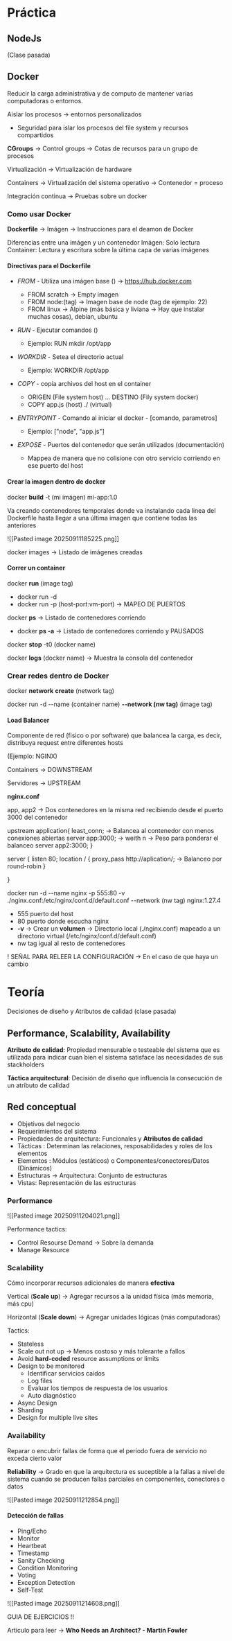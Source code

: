 
# Práctica

## NodeJs

(Clase pasada)

## Docker 

Reducir la carga administrativa y de computo de mantener varias computadoras o entornos.

Aislar los procesos -> entornos personalizados
- Seguridad para islar los procesos del file system y recursos compartidos


__CGroups__ -> Control groups -> Cotas de recursos para un grupo de procesos


Virtualización -> Virtualización de hardware

Containers -> Virtualización del sistema operativo -> Contenedor = proceso

Integración continua -> Pruebas sobre un docker
### Como usar Docker 

__Dockerfile__ -> Imágen -> Instrucciones para el deamon de Docker 

Diferencias entre una imágen y un contenedor 
	Imágen: Solo lectura
	Container: Lectura y escritura sobre la última capa de varias imágenes
#### Directivas para el Dockerfile 

- _FROM_ - Utiliza una imágen base () -> https://hub.docker.com 
	- FROM scratch -> Empty imagen
	- FROM node:(tag) -> Imagen base de node (tag de ejemplo: 22)
	- FROM linux -> Alpine (más básica y liviana -> Hay que instalar muchas cosas), debian, ubuntu

- _RUN_ - Ejecutar comandos ()
	- Ejemplo: RUN mkdir /opt/app
- _WORKDIR_ - Setea el directorio actual
	- Ejemplo: WORKDIR /opt/app
- _COPY_ - copia archivos del host en el container
	- ORIGEN (File system host) ... DESTINO (Fily system docker)
	- COPY app.js (host) ./ (virtual)
- _ENTRYPOINT_ - Comando al iniciar el docker - [comando, parametros]
	- Ejemplo: ["node", "app.js"]
- _EXPOSE_ - Puertos del contenedor que serán utilizados (documentación) 
	- Mappea de manera que no colisione con otro servicio corriendo en ese puerto del host

#### Crear la imagen dentro de docker

docker __build__ -t (mi imágen) mi-app:1.0 

Va creando contenedores temporales donde va instalando cada linea del Dockerfile hasta llegar a una última imagen que contiene todas las anteriores 

![[Pasted image 20250911185225.png]]


docker images -> Listado de imágenes creadas

#### Correr un container

docker __run__ (image tag)
- docker run -d
- docker run -p (host-port:vm-port) -> MAPEO DE PUERTOS

docker __ps__ -> Listado de contenedores corriendo
- docker __ps -a__ -> Listado de contenedores corriendo y PAUSADOS

docker __stop__ -t0 (docker name)

docker __logs__ (docker name) -> Muestra la consola del contenedor

### Crear redes dentro de Docker 

docker __network__ __create__ (network tag)

docker run -d --name (container name) __--network (nw tag)__ (image tag)

#### Load Balancer

Componente de red (fisico o por software) que balancea la carga, es decir, distribuya request entre diferentes hosts

(Ejemplo: NGINX)

Containers -> DOWNSTREAM

Servidores -> UPSTREAM

__nginx.conf__

app, app2 -> Dos contenedores en la misma red recibiendo desde el puerto 3000 del contenedor

upstream application{
	least_conn; -> Balancea al contenedor con menos conexiones abiertas
	server app:3000; -> weith n -> Peso para ponderar el balanceo
	server app2:3000;
}

server {
	listen 80;
	location / {
		proxy_pass http://aplication/; -> Balanceo por round-robin
	}

}

docker run -d --name nginx -p 555:80 -v ./nginx.conf:/etc/nginx/conf.d/default.conf --network (nw tag) nginx:1.27.4

- 555 puerto del host
- 80 puerto donde escucha nginx
- __-v__ -> Crear un __volumen__ -> Directorio local (./nginx.conf) mapeado a un directorio virtual (/etc/nginx/conf.d/default.conf)
- nw tag igual al resto de contenedores

! SEÑAL PARA RELEER LA CONFIGURACIÓN -> En el caso de que haya un cambio 


# Teoría 


Decisiones de diseño y Atributos de calidad (clase pasada)

## Performance, Scalability, Availability


__Atributo de calidad__: Propiedad mensurable o testeable del sistema que es utilizada para indicar cuan bien el sistema satisface las necesidades de sus stackholders

__Táctica arquitectural__: Decisión de diseño que influencia la consecución de un atributo de calidad 

## Red conceptual 

- Objetivos del negocio 
- Requerimientos del sistema 
- Propiedades de arquitectura: Funcionales y __Atributos de calidad__ 
- Tácticas : Determinan las relaciones, resposabilidades y roles de los elementos 
- Elementos : Módulos (estáticos) o Componentes/conectores/Datos (Dinámicos)
- Estructuras -> Arquitectura: Conjunto de estructuras
- Vistas: Representación de las estructuras 


### Performance 

![[Pasted image 20250911204021.png]]

Performance tactics:
- Control Resourse Demand -> Sobre la demanda 
- Manage Resource


### Scalability 

Cómo incorporar recursos adicionales de manera __efectiva__

Vertical (__Scale up__) -> Agregar recursos a la unidad física (más memoria, más cpu)

Horizontal (__Scale down__) -> Agregar unidades lógicas (más computadoras)

Tactics:
- Stateless 
- Scale out not up -> Menos costoso y más tolerante a fallos
- Avoid __hard-coded__ resource assumptions or limits 
- Design to be monitored 
	- Identificar servicios caidos 
	- Log files 
	- Evaluar los tiempos de respuesta de los usuarios
	- Auto diagnóstico 
- Async Design 
- Sharding 
- Design for multiple live sites

### Availability

Reparar o encubrir fallas de forma que el periodo fuera de servicio no exceda cierto valor

__Reliability__ -> Grado en que la arquitectura es suceptible a la fallas a nivel de sistema cuando se producen fallas parciales en componentes, conectores o datos

![[Pasted image 20250911212854.png]]

#### Detección de fallas 

- Ping/Echo
- Monitor 
- Heartbeat 
- Timestamp 
- Sanity Checking 
- Condition Monitoring 
- Voting 
- Exception Detection 
- Self-Test 

![[Pasted image 20250911214608.png]]


GUIA DE EJERCICIOS !!

Articulo para leer -> __Who Needs an Architect? - Martin Fowler__